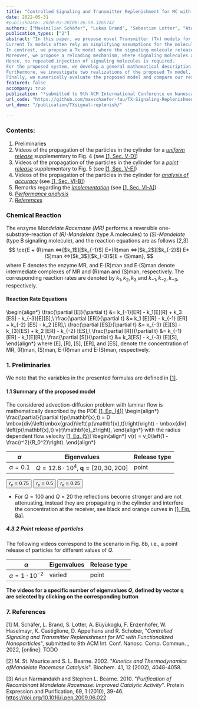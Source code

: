 ```yaml
---
title: "Controlled Signaling and Transmitter Replenishment for MC with Functionalized Nanoparticles"
date: 2022-05-31
#publishDate: 2020-03-20T08:26:50.326574Z
authors: ["Maximilian Schäfer", "Lukas Brand", "Sebastian Lotter", "Atakan Büyüoglu", "Franz Enzenhofer", "Werner Haselmayr", "Kathrin Castiglione", "Dietmar Appelhans", "Robert Schober"]
publication_types: ["2"]
abstract: "In this paper, we propose novel Transmitter (Tx) models for Molecular Communication (MC) systems based on functionalized Nanoparticles (NPs). 
Current Tx models often rely on simplifying assumptions for the molecule release and replenishment mechanisms. 
In contrast, we propose a Tx model where the signaling molecule release is controlled by a switchable membrane driven by an external trigger.
Moreover, we propose a reloading mechanism, where signaling molecules are harvested based on an enzymatic reaction.
Hence, no repeated injection of signaling molecules is required.
For the proposed system, we develop a general mathematical description in terms of a discrete-time transfer function model. 
Furthermore, we investigate two realizations of the proposed Tx model, i.e., an idealized Tx relying on simplifying assumptions, and a realistic Tx employing practical components for the reloading and release mechanisms.
Finally, we numerically evaluate the proposed model and compare our results to stochastic Particle Based Simulation (PBS). "
featured: false
accompany: true
publication: "*submitted to 9th ACM International Conference on Nanoscale Computing and Communication*"
url_code: "https://github.com/maxschaefer-fau/TX-Signaling-Replenishment-MC"
url_demo: "/publication/TXsignal-replenish/"	

---
```


### Contents:
1. Preliminaries
2. Videos of the propagation of the particles in the cylinder for a [*uniform release*](#2-uniform-release-of-particles) supplementary to Fig. 4 (see [[1, Sec. V-D]](#7-references))
3. Videos of the propagation of the particles in the cylinder for a [*point release*](#3-point-release-of-particles) supplementary to Fig. 5 (see [[1, Sec. V-E]](#7-references))
4. Videos of the propagation of the particles in the cylinder for [*analysis of accuracy*](#analysis-of-accuracy) (see [[1, Sec. VI-B]](#7-references))
5. Remarks regarding the [*implementation*](#5-implementation) (see [[1, Sec. VI-A]](#7-references))
6. [*Performance analysis*](#6-analysis-of-runtime-and-complexity)
7. [*References*](#7-references) 

### Chemical Reaction 

The enzyme _Mandelate Racemase (MR)_ performs a reversible one-substrate-reaction of _(R)-Mandelate_ (type A molecules) to _(S)-Mandelate_ (type B signaling molecule), and the reaction equations are as follows [2,3]
$$ 
\ce{E + (R)man <=>[$k_1$][$k_{-1}$] E*(R)man <=>[$k_2$][$k_{-2}$] E*(S)man 
	<=>[$k_3$][$k_{-3}$]E + (S)man},
$$
where E denotes the enzyme MR, and E$\cdot$(R)man and E$\cdot$(S)man denote intermediate complexes of MR and (R)man and (S)man, respectively. 
The corresponding reaction rates are denoted by $k_1, \,k_2, \,k_3$ and $k_{-1},\, k_{-2}, k_{-3}$, respectively. 

#### Reaction Rate Equations 

\begin{align*}
\frac{\partial [E]}{\partial t} &= k_{-1}[ER] - k_1[E][R] + k_3 [ES] - k_{-3}[E][S],\\
\frac{\partial [ER]}{\partial t} &= k_1 [E][R] - k_{-1} [ER] + k_{-2} [ES] - k_2 [ER],\\
\frac{\partial [ES]}{\partial t} &= k_{-3} [E][S] - k_{3}[ES] + k_2 [ER] - k_{-2} [ES],\\
\frac{\partial [R]}{\partial t} &= k_{-1}[ER] - k_1[E][R],\\
\frac{\partial [S]}{\partial t} &= k_3[ES] - k_{-3} [E][S],
\end{align*}
where [E], [R], [S], [ER], and [ES], denote the concentration of MR, (R)man, (S)man, E$\cdot$(R)man amd E$\cdot$(S)man, respectively.

### 1. Preliminaries

We note that the variables in the presented formulas are defined in [[1]](#7-references).

#### 1.1 Summary of the proposed model

The considered advection-diffusion problem with laminar flow is mathematically described by the PDE [[1, Eq. (4)]](#7-references) 
\begin{align*}
\frac{\partial}{\partial t}p(\mathbf{x},t) = D \mbox{div}\left(\mbox{grad}\left( p(\mathbf{x},t)\right)\right) - \mbox{div} \left(p(\mathbf{x},t) v(r)\mathbf{e}_z\right),
\end{align*}
with the radius dependent flow velocity [[1, Eq. (5)]](#7-references) 
\begin{align*}
v(r) = v_0\left(1 - \frac{r^2}{R_0^2}\right).
\end{align*}





<!--alpha 1e-1-->
<script>
function setvideo_p01(src) {
    document.getElementById('div_video_p01').innerHTML = '<video autoplay controls id="video_ctrl_p01"><source src="'+src+'" type="video/mp4"></video>';
    document.getElementById('video_ctrl_p01').play();
}
</script>

|$\alpha$         		|Eigenvalues            | Release type 		| 
| ------------------		| --------------------- | ---------------------	| 
|$\alpha = 0.1$| $Q = 12.6\cdot 10^{4}$, $\mathbf{q} = [20, 30, 200]$ | point |


<button onClick="setvideo_p01('./point_alpha_1e-1_re075.mp4');">$r_e = 0.75$</button>
<button onClick="setvideo_p01('./point_alpha_1e-1_re05.mp4');">$r_e = 0.5$</button>
<button onClick="setvideo_p01('./point_alpha_1e-1_re025.mp4');">$r_e = 0.25$</button>
<div id="div_video_p01"> </div>

- For $Q = 100$ and $Q = 20$ the reflections become stronger and are not attenuating, instead they are propagating in the cylinder and interfere the concentration at the receiver, see black and orange curves in [[1, Fig. 8a]](#7-references).


##### 4.3.2 Point release of particles

The following videos correspond to the scenario in Fig. 8b, i.e., a point release of particles for different values of $Q$.

|$\alpha$         		|Eigenvalues            | Release type 		| 
| ------------------		| --------------------- | ---------------------	| 
|$\alpha = 1 \cdot 10^{-2}$ | varied | point |

**The videos for a specific number of eigenvalues $Q$, defined by vector $\mathbf{q}$ are selected by clicking on the corresponding button**
### 7. References 
[1] M. Schäfer, L. Brand, S. Lotter, A. Büyükoglu, F. Enzenhofer, W. Haselmayr, K. Castiglione, D. Appelhans and R. Schober, "_Controlled Signaling and Transmitter Replenishment for MC with Functionalized Nanoparticles_", submitted to 9th ACM Int. Conf. Nanosc. Comp. Commun. , 2022, [online]: TODO

[2] M. St. Maurice and S. L. Bearne. 2002. "_Kinetics and Thermodynamics ofMandelate Racemase Catalysis_". Biochem. 41, 12 (2002), 4048-4058. 

[3] Ariun Narmandakh and Stephen L. Bearne. 2010. "_Purification of Recombinant Mandelate Racemase: Improved Catalytic Activity_". Protein Expression and Purification, 69, 1 (2010), 39-46. https://doi.org/10.1016/j.pep.2009.06.022